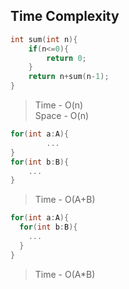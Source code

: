 ## Time Complexity

```c++
int sum(int n){
    if(n<=0){
        return 0;
    }
    return n+sum(n-1);
}
```
> Time - O(n)<br/>
> Space - O(n)


```c++
for(int a:A){
        ...
}
for(int b:B){
    ...
}
```
> Time - O(A+B)

```c++
for(int a:A){
  for(int b:B){
    ...
  }
}
```
> Time - O(A*B)




